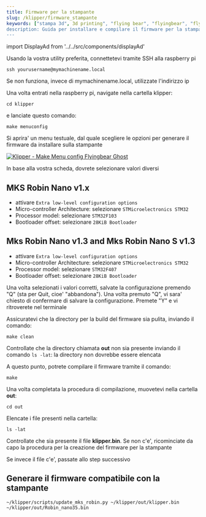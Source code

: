 ```yaml
---
title: Firmware per la stampante
slug: /klipper/firmware_stampante
keywords: ["stampa 3d", 3d printing", "flying bear", "flyingbear", "flying bear ghost", "flyingbear ghost", "flyingbear ghost 5", "flying bear ghost 5", "stampa 3d", "flyingbear ghost firmware", "klipper", "klipper firmware"]
description: Guida per installare e compilare il firmware per la stampante
---
```


import DisplayAd from '../../src/components/displayAd'

<script async src="//pagead2.googlesyndication.com/pagead/js/adsbygoogle.js"></script>

Usando la vostra utility preferita, connettetevi tramite SSH alla raspberry pi

```ssh yourusername@mymachinename.local```

Se non funziona, invece di mymachinename.local, utilizzate l'indirizzo ip

Una volta entrati nella raspberry pi, navigate nella cartella klipper:

```cd klipper```

e lanciate questo comando:

```make menuconfig```

Si aprira' un menu testuale, dal quale scegliere le opzioni per generare il firmware da installare sulla stampante

[ ![Klipper - Make Menu config Flyingbear Ghost](/img/klipper/firmware/make_menuconfig.png) ](/img/klipper/firmware/make_menuconfig.png)


In base alla vostra scheda, dovrete selezionare valori diversi

## MKS Robin Nano v1.x

- attivare ```Extra low-level configuration options```
- Micro-controller Architecture: selezionare ```STMicroelectronics STM32```
- Processor model: selezionare ```STM32F103```
- Bootloader offset: selezionare ```28KiB Bootloader```

## Mks Robin Nano v1.3 and Mks Robin Nano S v1.3

- attivare ```Extra low-level configuration options```
- Micro-controller Architecture: selezionare ```STMicroelectronics STM32```
- Processor model: selezionare ```STM32F407```
- Bootloader offset: selezionare ```28KiB Bootloader```



Una volta selezionati i valori corretti, salvate la configurazione premendo "Q" (sta per Quit, cioe' "abbandona"). Una volta premuto "Q", vi sara' chiesto di confermare di salvare la configurazione. Premete "Y" e vi ritroverete nel terminale

Assicuratevi che la directory per la build del firmware sia pulita, inviando il comando:

```make clean```

Controllate che la directory chiamata **out** non sia presente inviando il comando ```ls -lat```: la directory non dovrebbe essere elencata

A questo punto, potrete compilare il firmware tramite il comando:

```make```

Una volta completata la procedura di compilazione, muovetevi nella cartella **out**:

```cd out```

Elencate i file presenti nella cartella:

```ls -lat```

Controllate che sia presente il file **klipper.bin**. Se non c'e', ricominciate da capo la procedura per la creazione del firmware per la stampante

Se invece il file c'e', passate allo step successivo

## Generare il firmware compatibile con la stampante



```~/klipper/scripts/update_mks_robin.py ~/klipper/out/klipper.bin ~/klipper/out/Robin_nano35.bin```
